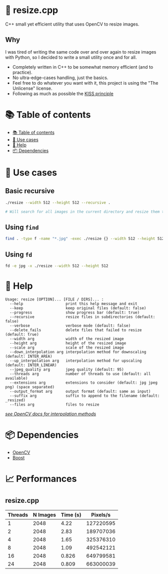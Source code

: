 # 🤏 resize.cpp 

C++ small yet efficient utility that uses OpenCV to resize images.

## Why

I was tired of writing the same code over and over again to resize images with Python, so I decided to write a small utility once and for all.

- Completely written in C++ to be somewhat memory efficient (and to practice).
- No ultra-edge-cases handling, just the basics.
- Feel free to do whatever you want with it, this project is using the "The Unlicense" license.
- Following as much as possible the [KISS principle](https://en.wikipedia.org/wiki/KISS_principle)

# 📚 Table of contents

- [📚 Table of contents](#-table-of-contents)
- [📝 Use cases](#-use-cases)
- [📖 Help](#-help)
- [📦 Dependencies](#-dependencies)

# 📝 Use cases

## Basic recursive

```bash
./resize --width 512 --height 512 --recursive .

# Will search for all images in the current directory and resize them to 512x512, overwriting the originals, keeping the same format
```

## Using `find`

```bash
find . -type f -name "*.jpg" -exec ./resize {} --width 512 --height 512 \;
```

## Using `fd`

```bash
fd -e jpg -x ./resize --width 512 --height 512
```

# 📖 Help

```
Usage: resize [OPTION]... [FILE / DIRS]... :
  --help                   print this help message and exit
  --keep                   keep original files (default: false)
  --progress               show progress bar (default: true)
  --recursive              resize files in subdirectories (default: false)
  --verbose                verbose mode (default: false)
  --delete_fails           delete files that failed to resize (default: true)
  --width arg              width of the resized image
  --height arg             height of the resized image
  --scale arg              scale of the resized image
  --down_interpolation arg interpolation method for downscaling (default: INTER_AREA)
  --up_interpolation arg   interpolation method for upscaling (default: INTER_LINEAR)
  --jpeg_quality arg       jpeg quality (default: 95)
  --threads arg            number of threads to use (default: all available)
  --extensions arg         extensions to consider (default: jpg jpeg png) (space separated)
  --output_format arg      output format (default: same as input)
  --suffix arg             suffix to append to the filename (default: _resized)
  --files arg              files to resize
```

_[see OpenCV docs for interpolation methods](https://docs.opencv.org/3.4/da/d54/group__imgproc__transform.html#ga5bb5a1fea74ea38e1a5445ca803ff121)_

# 📦 Dependencies

- [OpenCV](https://opencv.org/)
- [Boost](https://www.boost.org/)

# 📈 Performances

## resize.cpp

| Threads | N Images | Time (s) | Pixels/s  |
| ------- | -------- | -------- | --------- |
| 1       | 2048     | 4.22     | 127220595 |
| 2       | 2048     | 2.83     | 189707036 |
| 4       | 2048     | 1.65     | 325376310 |
| 8       | 2048     | 1.09     | 492542121 |
| 16      | 2048     | 0.826    | 649799581 |
| 24      | 2048     | 0.809    | 663000039 |
